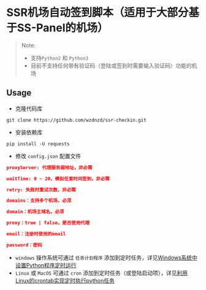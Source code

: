 # SSR机场自动签到脚本（适用于大部分基于SS-Panel的机场）

> Note: 
> + 支持`Python2` 和 `Python3`
> + 目前不支持任何带有验证码（登陆或签到时需要输入验证码）功能的机场

## Usage
+ 克隆代码库
 ```shell
git clone https://github.com/wzdnzd/ssr-checkin.git
```
+ 安装依赖库
```shell
pip install -U requests
```
+ 修改 `config.json` 配置文件
```json
proxyServer: 代理服务器地址，非必需

waitTime: 0 ~ 20，模拟任意时间签到，非必需

retry: 失败时重试次数，非必需

domains：支持多个机场，必须

domain：机场主域名，必须

proxy：true | false，是否使用代理

email：注册时使用的email

password：密码
```
+ `windows` 操作系统可通过 `任务计划程序` 添加到定时任务，详见[Windows系统中设置Python程序定时运行](https://www.itcodemonkey.com/article/6098.html)
+ `Linux` 或 `MacOS` 可通过 `cron` 添加到定时任务（或登陆启动项），详见[利用Linux的crontab实现定时执行python任务](https://www.aisun.org/2018/07/linux+crontab+python/)